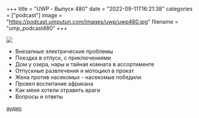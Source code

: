+++
title = "UWP - Выпуск 480"
date = "2022-09-11T16:21:38"
categories = ["podcast"]
image = "https://podcast.umputun.com/images/uwp/uwp480.jpg"
filename = "ump_podcast480"
+++

![](https://podcast.umputun.com/images/uwp/uwp480.jpg)

- Внезапные электрические проблемы
- Поездка в отпуск, с приключениями
- Дом у озера, нары и тайная комната в ассортименте
- Отпускные развлечения и мотоцикл в прокат
- Жена против насекомых - насекомые победили
- Провел воспитание африкана
- Как меня хотели отравить враги
- Вопросы и ответы

[аудио](https://podcast.umputun.com/media/ump_podcast480.mp3)
<audio src="https://podcast.umputun.com/media/ump_podcast480.mp3" preload="none"></audio>
